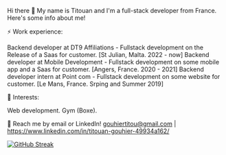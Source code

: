 Hi there 👋
My name is Titouan and I'm a full-stack developer from France. Here's some info about me!

⚡ Work experience:

Backend developer at DT9 Affiliations - Fullstack development on the Release of a Saas for customer. [St Julian, Malta. 2022 - now]
Backend developer at Mobile Development - Fullstack development on some mobile app and a Saas for customer. [Angers, France. 2020 - 2021]
Backend developer intern at Point com - Fullstack development on some website for customer. [Le Mans, France. Srping and Summer 2019]

🌱 Interests:

Web development.
Gym (Boxe).

💬 Reach me by email or LinkedIn! gouhiertitou@gmail.com | https://www.linkedin.com/in/titouan-gouhier-49934a162/

[![GitHub Streak](https://github-readme-streak-stats.herokuapp.com/?user=Titouan72)](https://git.io/streak-stats)

